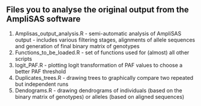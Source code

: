 ## Files you to analyse the original output from the AmpliSAS software

1. Amplisas_output_analysis.R - semi-automatic analysis of AmpliSAS output - includes various filtering stages, alignments of allele sequences and generation of final binary matrix of genotypes
2. Functions_to_be_loaded.R - set of functions used for (almost) all other scripts
3. logit_PAF.R - plotting logit transformation of PAF values to choose a better PAF threshold
4. Duplicates_trees.R - drawing trees to graphically compare two repeated but independent runs
5. Dendograms.R - drawing dendrograms of individuals (based on the binary matrix of genotypes) or alleles (based on aligned sequences)
